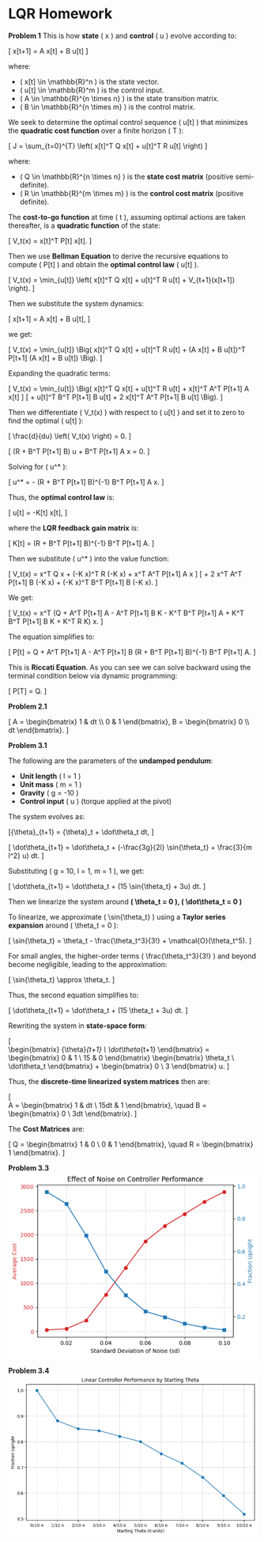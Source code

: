# **LQR Homework**

**Problem 1**
This is how **state** \( x \) and **control** \( u \) evolve according to:

\[ x[t+1] = A x[t] + B u[t] \]

where:
- \( x[t] \in \mathbb{R}^n \) is the state vector.
- \( u[t] \in \mathbb{R}^m \) is the control input.
- \( A \in \mathbb{R}^{n \times n} \) is the state transition matrix.
- \( B \in \mathbb{R}^{n \times m} \) is the control matrix.

We seek to determine the optimal control sequence \( u[t] \) that minimizes the **quadratic cost function** over a finite horizon \( T \):

\[ J = \sum_{t=0}^{T} \left( x[t]^T Q x[t] + u[t]^T R u[t] \right) \]

where:
- \( Q \in \mathbb{R}^{n \times n} \) is the **state cost matrix** (positive semi-definite).
- \( R \in \mathbb{R}^{m \times m} \) is the **control cost matrix** (positive definite).

The **cost-to-go function** at time \( t \), assuming optimal actions are taken thereafter, is a **quadratic function** of the state:

\[ V_t(x) = x[t]^T P[t] x[t]. \]

Then we use **Bellman Equation** to derive the recursive equations to compute \( P[t] \) and obtain the **optimal control law** \( u[t] \).


\[ V_t(x) = \min_{u[t]} \left( x[t]^T Q x[t] + u[t]^T R u[t] + V_{t+1}(x[t+1]) \right). \]

Then we substitute the system dynamics:

\[ x[t+1] = A x[t] + B u[t], \]

we get:

\[ V_t(x) = \min_{u[t]} \Big( x[t]^T Q x[t] + u[t]^T R u[t] + (A x[t] + B u[t])^T P[t+1] (A x[t] + B u[t]) \Big). \]

Expanding the quadratic terms:

\[  V_t(x) = \min_{u[t]} \Big( x[t]^T Q x[t] + u[t]^T R u[t] + x[t]^T A^T P[t+1] A x[t] \]
\[  + u[t]^T B^T P[t+1] B u[t] + 2 x[t]^T A^T P[t+1] B u[t] \Big). \]

Then we differentiate \( V_t(x) \) with respect to \( u[t] \) and set it to zero to find the optimal \( u[t] \):

\[ \frac{d}{du} \left( V_t(x) \right) = 0. \]

\[ (R + B^T P[t+1] B) u + B^T P[t+1] A x = 0. \]

Solving for \( u^* \):

\[ u^* = - (R + B^T P[t+1] B)^{-1} B^T P[t+1] A x. \]

Thus, the **optimal control law** is:

\[ u[t] = -K[t] x[t], \]

where the **LQR feedback gain matrix** is:

\[ K[t] = (R + B^T P[t+1] B)^{-1} B^T P[t+1] A. \]

Then we substitute \( u^* \) into the value function:

\[ V_t(x) = x^T Q x + (-K x)^T R (-K x) + x^T A^T P[t+1] A x \]
\[ + 2 x^T A^T P[t+1] B (-K x) + (-K x)^T B^T P[t+1] B (-K x). \]

We get:

\[ V_t(x) = x^T (Q + A^T P[t+1] A - A^T P[t+1] B K - K^T B^T P[t+1] A + K^T B^T P[t+1] B K + K^T R K) x. \]

The equation simplifies to:

\[ P[t] = Q + A^T P[t+1] A - A^T P[t+1] B (R + B^T P[t+1] B)^{-1} B^T P[t+1] A. \]

This is **Riccati Equation**. As you can see we can solve backward using the terminal condition below via dynamic programming:

\[ P[T] = Q. \]

**Problem 2.1**

\[
    A = \begin{bmatrix} 1 & dt \\\\ 0 & 1 \end{bmatrix},
    B = \begin{bmatrix} 0 \\\\ dt \end{bmatrix}.
\]

**Problem 3.1**

The following are the parameters of the **undamped pendulum**:
- **Unit length** \( l = 1 \)
- **Unit mass** \( m = 1 \)
- **Gravity** \( g = -10 \)
- **Control input** \( u \) (torque applied at the pivot)

The system evolves as:

\[{\theta}_{t+1} = {\theta}_t + \dot\theta_t dt, \]

\[ \dot\theta_{t+1} = \dot\theta_t + (-\frac{3g}{2l} \sin{\theta_t} + \frac{3}{m l^2} u) dt. \]

Substituting \( g = 10, l = 1, m = 1 \), we get:

\[ \dot\theta_{t+1} = \dot\theta_t + (15 \sin{\theta_t} + 3u) dt. \]

Then we linearize the system around **\( \theta_t = 0 \), \( \dot\theta_t = 0 \)**

To linearize, we approximate \( \sin{\theta_t} \) using a **Taylor series expansion** around \( \theta_t = 0 \):

\[ \sin{\theta_t} = \theta_t - \frac{\theta_t^3}{3!} + \mathcal{O}(\theta_t^5). \]

For small angles, the higher-order terms \( \frac{\theta_t^3}{3!} \) and beyond become negligible, leading to the approximation:

\[ \sin{\theta_t} \approx \theta_t. \]

Thus, the second equation simplifies to:

\[ \dot\theta_{t+1} = \dot\theta_t + (15 \theta_t + 3u) dt. \]

Rewriting the system in **state-space form**:

\[\
    \begin{bmatrix} {\theta}_{t+1} \\ \dot\theta_{t+1} \end{bmatrix} =
    \begin{bmatrix} 0 & 1 \\ 15 & 0 \end{bmatrix}
    \begin{bmatrix} \theta_t \\ \dot\theta_t \end{bmatrix} +
    \begin{bmatrix} 0 \\ 3 \end{bmatrix} u.
\]

Thus, the **discrete-time linearized system matrices** then are:

\[\
    A = \begin{bmatrix} 1 & dt \\ 15dt & 1 \end{bmatrix}, \quad
    B = \begin{bmatrix} 0 \\ 3dt \end{bmatrix}.
\]

The **Cost Matrices** are:

\[
    Q = \begin{bmatrix} 1 & 0 \\ 0 & 1 \end{bmatrix}, \quad
    R = \begin{bmatrix} 1 \end{bmatrix}.
\]


**Problem 3.3**
![Effect of Noise](first_plot.png)


**Problem 3.4**
![Linear Controller Performance](second_plot.png)
